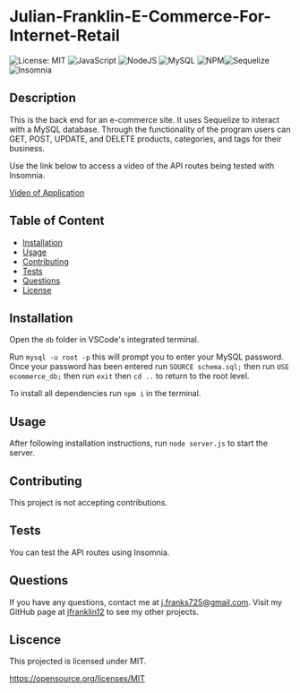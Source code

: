 # Julian-Franklin-E-Commerce-For-Internet-Retail

  ![License: MIT](https://img.shields.io/badge/License-MIT-yellow.svg) ![JavaScript](https://img.shields.io/badge/javascript-%23323330.svg?style=for-the-badge&logo=javascript&logoColor=%23F7DF1E) ![NodeJS](https://img.shields.io/badge/node.js-6DA55F?style=for-the-badge&logo=node.js&logoColor=white) ![MySQL](https://img.shields.io/badge/mysql-%2300f.svg?style=for-the-badge&logo=mysql&logoColor=white) ![NPM](https://img.shields.io/badge/NPM-%23000000.svg?style=for-the-badge&logo=npm&logoColor=white)![Sequelize](https://img.shields.io/badge/Sequelize-52B0E7?style=for-the-badge&logo=Sequelize&logoColor=white)![Insomnia](https://img.shields.io/badge/Insomnia-black?style=for-the-badge&logo=insomnia&logoColor=5849BE)

  ## Description
  
  This is the back end for an e-commerce site. It uses Sequelize to interact with a MySQL database. Through the functionality of the program users can GET, POST, UPDATE, and DELETE products, categories, and tags for their business.

  Use the link below to access a video of the API routes being tested with Insomnia.

  [Video of Application](https://drive.google.com/file/d/1PgDp1uiwbSqdj_nBZq119gC87nlwsPfu/view)

  ## Table of Content
  - [Installation](#installation)
  - [Usage](#usage)
  - [Contributing](#contributing)
  - [Tests](#tests)
  - [Questions](#questions)
  - [License](#license)

  ## Installation

  Open the ```db``` folder in VSCode's integrated terminal.

  Run ```mysql -u root -p``` this will prompt you to enter your MySQL password. Once your password has been entered run ```SOURCE schema.sql;``` then run ```USE ecommerce_db;``` then run ```exit``` then ```cd ..``` to return to the root level.

  To install all dependencies run ```npm i``` in the terminal.

  ## Usage

  After following installation instructions, run ```node server.js``` to start the server.

  ## Contributing

  This project is not accepting contributions.

  ## Tests
  
  You can test the API routes using Insomnia.

  ## Questions

  If you have any questions, contact me at j.franks725@gmail.com. Visit my GitHub page at [jfranklin12](https://github.com/jfranklin12/) to see my other projects.

  ## Liscence
    
This projected is licensed under MIT.

  https://opensource.org/licenses/MIT